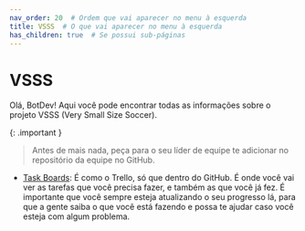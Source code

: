 ```yaml
---
nav_order: 20  # Ordem que vai aparecer no menu à esquerda
title: VSSS  # O que vai aparecer no menu à esquerda
has_children: true  # Se possui sub-páginas
---
```

# VSSS

Olá, BotDev! Aqui você pode encontrar todas as informações sobre o projeto VSSS (Very Small Size Soccer).

{: .important }
> Antes de mais nada, peça para o seu líder de equipe te adicionar no repositório da equipe no GitHub. 

- [Task Boards](https://github.com/orgs/Equipe-Botcem/projects/3/views/4): É como o Trello, só que dentro do GitHub. É onde você vai ver as tarefas que você precisa fazer, e também as que você já fez. É importante que você sempre esteja atualizando o seu progresso lá, para que a gente saiba o que você está fazendo e possa te ajudar caso você esteja com algum problema.
